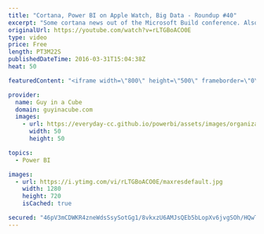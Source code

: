 ```yaml
---
title: "Cortana, Power BI on Apple Watch, Big Data - Roundup #40"
excerpt: "Some cortana news out of the Microsoft Build conference. Also Power BI is now on the Apple watch. We had a new update for Power BI Desktop and Nate Silver talks about how to handle Big Data.  Beyond Analytics: The Cortana Intelligence Suite (@dr_eldersveld) https://dataveld.wordpress.com/2016/03/30/beyond-analytics-the-cortana-intelligence-suite/"
originalUrl: https://youtube.com/watch?v=rLTGBoACO0E
type: video
price: Free
length: PT3M22S
publishedDateTime: 2016-03-31T15:04:38Z
heat: 50

featuredContent: "<iframe width=\"800\" height=\"500\" frameborder=\"0\" src=\"https://www.youtube.com/embed/rLTGBoACO0E\" allow=\"accelerometer; autoplay; encrypted-media; gyroscope; picture-in-picture\" allowfullscreen></iframe>"

provider:
  name: Guy in a Cube
  domain: guyinacube.com
  images:
    - url: https://everyday-cc.github.io/powerbi/assets/images/organizations/guyinacube.com-50x50.jpg
      width: 50
      height: 50

topics:
  - Power BI

images:
  - url: https://i.ytimg.com/vi/rLTGBoACO0E/maxresdefault.jpg
    width: 1280
    height: 720
    isCached: true

secured: "46pV3mCDWKR4zneWdsSsySotGg1/8vkxzU6AMJsQEb5bLopXv6jvgSOh/HQwTaqUlhzz3C8I5R/RvY3CEhzlm7nss3kgseP8vPRDFPyxKXwM1yTQgsaJbgRz6ESPqRu5ont9cZxng/mC+DEAHy2lTiBwhsEan//5pg+70R8Pm2CJqt9bCIbYHn2U2BHPeTQPOsxIxEYqZk4WZeTxHz3QM3BB7Upfmf45xMXUbn5KHqsFSg/14SuDLvCJTaM/Rt2evlpXwOsCVG34gOHuFLH3BVDdjfGoeAIrkbYL0+AvKtewN5kCo+l05T1Y2VX+v9BVWVDAHbVYKMllXiE9U1Y+Xc3qE4MW9KT5MVWaXjQLi4zPxnLKjwwfD0h6Vk4G5tE4W9O4PAfvtro0I6nv5D1OHluKEfjmyc2a+95fZyNSYkQ=;HASPLw2WGvM5teHtzNPZzA=="
---
```


